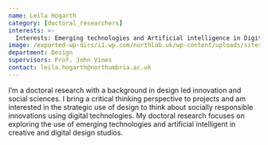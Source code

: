 ```yaml
---
name: Leila Hogarth
category: [doctoral_researchers]
interests: >-
  Interests: Emerging technologies and Artificial intelligence in Digital Design
image: /exported-wp-dirs/i1.wp.com/northlab.uk/wp-content/uploads/sites/15/2019/05/LeilaHogarth13c8.jpg
department: Design
supervisors: Prof. John Vines
contact: leila.hogarth@northumbria.ac.uk
---
```

I’m a doctoral research with a background in design led innovation and social sciences. I bring a critical thinking perspective to projects and am interested in the strategic use of design to think about socially responsible innovations using digital technologies. My doctoral research focuses on exploring the use of emerging technologies and artificial intelligent in creative and digital design studios.

&nbsp;
